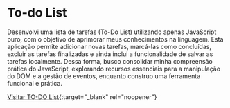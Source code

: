 # To-do List
 
<p>Desenvolvi uma lista de tarefas (To-Do List) utilizando apenas JavaScript puro, com o objetivo de aprimorar meus conhecimentos na linguagem. Esta aplicação permite adicionar novas tarefas, marcá-las como concluídas, excluir as tarefas finalizadas e ainda inclui a funcionalidade de salvar as tarefas localmente. Dessa forma, busco consolidar minha compreensão prática do JavaScript, explorando recursos essenciais para a manipulação do DOM e a gestão de eventos, enquanto construo uma ferramenta funcional e prática.</p>

[Visitar TO-DO List](https://caiofcsousa.github.io/To_do_list/){:target="_blank" rel="noopener"} 

